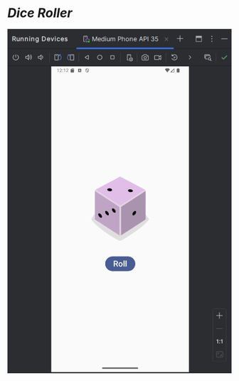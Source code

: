 # *Dice Roller*

<p align="center">
<img src="https://github.com/thanhtriduong/DiceRoller-MobileApp/blob/master/app/src/main/res/drawable/hinh_anh_app.png" alt="Giao diện app Dice Roller">
</p>
